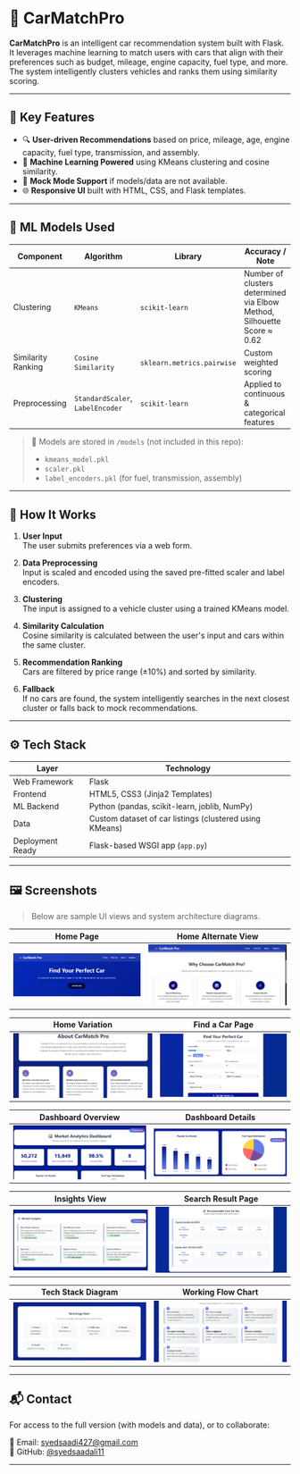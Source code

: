 # 🚗 CarMatchPro

**CarMatchPro** is an intelligent car recommendation system built with Flask. It leverages machine learning to match users with cars that align with their preferences such as budget, mileage, engine capacity, fuel type, and more. The system intelligently clusters vehicles and ranks them using similarity scoring.

---

## 📌 Key Features

- 🔍 **User-driven Recommendations** based on price, mileage, age, engine capacity, fuel type, transmission, and assembly.
- 🧠 **Machine Learning Powered** using KMeans clustering and cosine similarity.
- 🔁 **Mock Mode Support** if models/data are not available.
- 🌐 **Responsive UI** built with HTML, CSS, and Flask templates.

---

## 🧠 ML Models Used

| Component | Algorithm | Library | Accuracy / Note |
|----------|-----------|---------|------------------|
| Clustering | `KMeans` | `scikit-learn` | Number of clusters determined via Elbow Method, Silhouette Score ≈ 0.62|
| Similarity Ranking | `Cosine Similarity` | `sklearn.metrics.pairwise` | Custom weighted scoring |
| Preprocessing | `StandardScaler`, `LabelEncoder` | `scikit-learn` | Applied to continuous & categorical features |

> 📂 Models are stored in `/models` (not included in this repo):
> - `kmeans_model.pkl`
> - `scaler.pkl`
> - `label_encoders.pkl` (for fuel, transmission, assembly)

---

## 🧪 How It Works

1. **User Input**  
   The user submits preferences via a web form.

2. **Data Preprocessing**  
   Input is scaled and encoded using the saved pre-fitted scaler and label encoders.

3. **Clustering**  
   The input is assigned to a vehicle cluster using a trained KMeans model.

4. **Similarity Calculation**  
   Cosine similarity is calculated between the user's input and cars within the same cluster.

5. **Recommendation Ranking**  
   Cars are filtered by price range (±10%) and sorted by similarity.

6. **Fallback**  
   If no cars are found, the system intelligently searches in the next closest cluster or falls back to mock recommendations.

---

## ⚙️ Tech Stack

| Layer | Technology |
|-------|------------|
| Web Framework | Flask |
| Frontend | HTML5, CSS3 (Jinja2 Templates) |
| ML Backend | Python (pandas, scikit-learn, joblib, NumPy) |
| Data | Custom dataset of car listings (clustered using KMeans) |
| Deployment Ready | Flask-based WSGI app (`app.py`) |

---

## 🖼 Screenshots

> Below are sample UI views and system architecture diagrams.

| Home Page                      | Home Alternate View             |
| ----------------------------- | ------------------------------- |
| ![](assets/home.png)          | ![](assets/home1.png)           |

| Home Variation                 | Find a Car Page                 |
| ----------------------------- | ------------------------------- |
| ![](assets/home2.png)         | ![](assets/findcarpage.png)     |

| Dashboard Overview             | Dashboard Details               |
| ----------------------------- | ------------------------------- |
| ![](assets/dashboard.png)     | ![](assets/dashboard2.png)      |

| Insights View                  | Search Result Page              |
| ----------------------------- | ------------------------------- |
| ![](assets/dashboardinsights.png) | ![](assets/result.png)      |

| Tech Stack Diagram             | Working Flow Chart              |
| ----------------------------- | ------------------------------- |
| ![](assets/techstack.png)     | ![](assets/workingflow.png)     |

---

## 📬 Contact

For access to the full version (with models and data), or to collaborate:

📧 Email: [syedsaadi427@gmail.com](mailto:syedsaadi427@gmail.com)  
🔗 GitHub: [@syedsaadali11](https://github.com/syedsaadali11)

---
